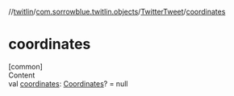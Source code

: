 //[twitlin](../../index.md)/[com.sorrowblue.twitlin.objects](../index.md)/[TwitterTweet](index.md)/[coordinates](coordinates.md)



# coordinates  
[common]  
Content  
val [coordinates](coordinates.md): [Coordinates](../-coordinates/index.md)? = null  



